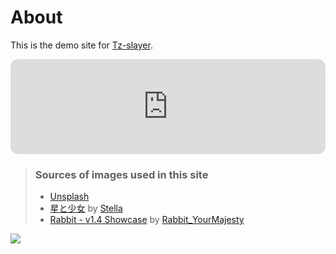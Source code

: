 # About
This is the demo site for [Tz-slayer](https://github.com/saicaca/fuwari).

<iframe title="Spotify Embed: 来世で会おう" style="border-radius: 12px" width="100%" height="152" frameborder="0" allowfullscreen="" allow="autoplay; clipboard-write; encrypted-media; fullscreen; picture-in-picture" loading="lazy" src="https://open.spotify.com/embed/track/2iHyTMf8Ul2Q096rGVaTyf?si=200fe3eb3e384206&amp;utm_source=oembed"></iframe>

> ### Sources of images used in this site
> - [Unsplash](https://unsplash.com/)
> - [星と少女](https://www.pixiv.net/artworks/108916539) by [Stella](https://www.pixiv.net/users/93273965)
> - [Rabbit - v1.4 Showcase](https://civitai.com/posts/586908) by [Rabbit_YourMajesty](https://civitai.com/user/Rabbit_YourMajesty)

![](https://sakana.ip-ddns.com:5245/quark/%E5%9B%BE%E5%BA%8A/[JEAN]%20124212204.png)